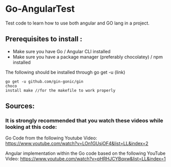 # Go-AngularTest

Test code to learn how to use both angular and GO lang in a project.

## Prerequisites to install :

* Make sure you have Go / Angular CLI installed
* Make sure you have a package manager (preferably chocolatey) / npm installed

The following should be installed through go get -u (link)

 <code>go get -u github.com/gin-gonic/gin</code><br>
 <code>choco install make //for the makefile to work properly</code>
 

## Sources:
### It is strongly recommended that you watch these videos while looking at this code:

Go Code from the following Youtube Video: <link>https://www.youtube.com/watch?v=LOn1GUsjOF4&list=LL&index=2</link> 

Angular implementation within the Go code based on the following YouTube Video: <link>https://www.youtube.com/watch?v=pHRHJCYBqxw&list=LL&index=1</link>

